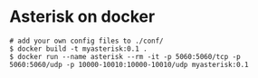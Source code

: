 # Asterisk on docker

```shell
# add your own config files to ./conf/
$ docker build -t myasterisk:0.1 .
$ docker run --name asterisk --rm -it -p 5060:5060/tcp -p 5060:5060/udp -p 10000-10010:10000-10010/udp myasterisk:0.1
```

